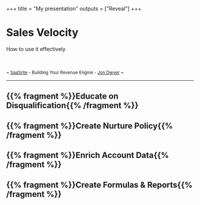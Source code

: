 +++
title = "My presentation"
outputs = ["Reveal"]
+++

# Sales Velocity

How to use it effectively</br></br></br>

<small>~ [SaaSrite](https://saasrite.com) - Building Your Revenue Engine - [Jon Dwyer](https://www.linkedin.com/in/jondwyer/) ~</small>

---

## {{% fragment %}}Educate on Disqualification{{% /fragment %}}
## {{% fragment %}}Create Nurture Policy{{% /fragment %}}
## {{% fragment %}}Enrich Account Data{{% /fragment %}}
## {{% fragment %}}Create Formulas & Reports{{% /fragment %}}

